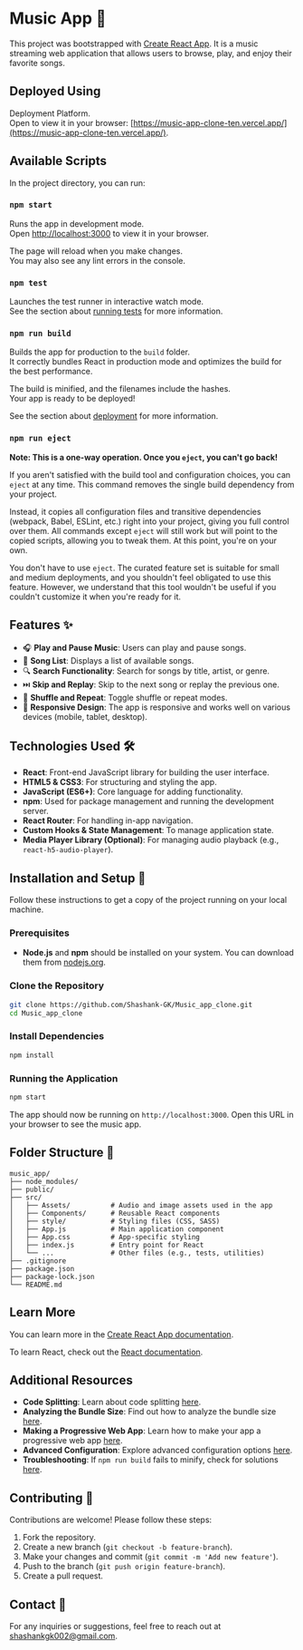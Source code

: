 
# Music App 🎵

This project was bootstrapped with [Create React App](https://github.com/facebook/create-react-app). It is a music streaming web application that allows users to browse, play, and enjoy their favorite songs.

## Deployed Using

Deployment Platform.  
Open to view it in your browser: [https://music-app-clone-ten.vercel.app/](https://music-app-clone-ten.vercel.app/).

## Available Scripts

In the project directory, you can run:

### `npm start`

Runs the app in development mode.  
Open [http://localhost:3000](http://localhost:3000) to view it in your browser.

The page will reload when you make changes.  
You may also see any lint errors in the console.

### `npm test`

Launches the test runner in interactive watch mode.  
See the section about [running tests](https://facebook.github.io/create-react-app/docs/running-tests) for more information.

### `npm run build`

Builds the app for production to the `build` folder.  
It correctly bundles React in production mode and optimizes the build for the best performance.

The build is minified, and the filenames include the hashes.  
Your app is ready to be deployed!

See the section about [deployment](https://facebook.github.io/create-react-app/docs/deployment) for more information.

### `npm run eject`

**Note: This is a one-way operation. Once you `eject`, you can't go back!**

If you aren't satisfied with the build tool and configuration choices, you can `eject` at any time. This command removes the single build dependency from your project.

Instead, it copies all configuration files and transitive dependencies (webpack, Babel, ESLint, etc.) right into your project, giving you full control over them. All commands except `eject` will still work but will point to the copied scripts, allowing you to tweak them. At this point, you're on your own.

You don't have to use `eject`. The curated feature set is suitable for small and medium deployments, and you shouldn't feel obligated to use this feature. However, we understand that this tool wouldn't be useful if you couldn't customize it when you're ready for it.

## Features ✨

- 🎧 **Play and Pause Music**: Users can play and pause songs.
- 📜 **Song List**: Displays a list of available songs.
- 🔍 **Search Functionality**: Search for songs by title, artist, or genre.
- ⏭️ **Skip and Replay**: Skip to the next song or replay the previous one.
- 🔄 **Shuffle and Repeat**: Toggle shuffle or repeat modes.
- 🎨 **Responsive Design**: The app is responsive and works well on various devices (mobile, tablet, desktop).

## Technologies Used 🛠️

- **React**: Front-end JavaScript library for building the user interface.
- **HTML5 & CSS3**: For structuring and styling the app.
- **JavaScript (ES6+)**: Core language for adding functionality.
- **npm**: Used for package management and running the development server.
- **React Router**: For handling in-app navigation.
- **Custom Hooks & State Management**: To manage application state.
- **Media Player Library (Optional)**: For managing audio playback (e.g., `react-h5-audio-player`).

## Installation and Setup 🚀

Follow these instructions to get a copy of the project running on your local machine.

### Prerequisites

- **Node.js** and **npm** should be installed on your system. You can download them from [nodejs.org](https://nodejs.org/).

### Clone the Repository

```bash
git clone https://github.com/Shashank-GK/Music_app_clone.git
cd Music_app_clone
```

### Install Dependencies

```bash
npm install
```

### Running the Application

```bash
npm start
```

The app should now be running on `http://localhost:3000`. Open this URL in your browser to see the music app.

## Folder Structure 📂

```
music_app/
├── node_modules/
├── public/
├── src/
│   ├── Assets/          # Audio and image assets used in the app
│   ├── Components/      # Reusable React components
│   ├── style/           # Styling files (CSS, SASS)
│   ├── App.js           # Main application component
│   ├── App.css          # App-specific styling
│   ├── index.js         # Entry point for React
│   └── ...              # Other files (e.g., tests, utilities)
├── .gitignore
├── package.json
├── package-lock.json
└── README.md
```

## Learn More

You can learn more in the [Create React App documentation](https://facebook.github.io/create-react-app/docs/getting-started).

To learn React, check out the [React documentation](https://reactjs.org/).

## Additional Resources

- **Code Splitting**: Learn about code splitting [here](https://facebook.github.io/create-react-app/docs/code-splitting).
- **Analyzing the Bundle Size**: Find out how to analyze the bundle size [here](https://facebook.github.io/create-react-app/docs/analyzing-the-bundle-size).
- **Making a Progressive Web App**: Learn how to make your app a progressive web app [here](https://facebook.github.io/create-react-app/docs/making-a-progressive-web-app).
- **Advanced Configuration**: Explore advanced configuration options [here](https://facebook.github.io/create-react-app/docs/advanced-configuration).
- **Troubleshooting**: If `npm run build` fails to minify, check for solutions [here](https://facebook.github.io/create-react-app/docs/troubleshooting#npm-run-build-fails-to-minify).

## Contributing 🤝

Contributions are welcome! Please follow these steps:

1. Fork the repository.
2. Create a new branch (`git checkout -b feature-branch`).
3. Make your changes and commit (`git commit -m 'Add new feature'`).
4. Push to the branch (`git push origin feature-branch`).
5. Create a pull request.

## Contact 📧

For any inquiries or suggestions, feel free to reach out at [shashankgk002@gmail.com](mailto:shashankgk002@gmail.com).
